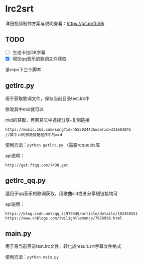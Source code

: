 # lrc2srt

详细视频制作方案与说明查看：https://git.io/fhSBj

## TODO
- [ ] 生成卡拉OK字幕
- [x] 增加qq音乐的歌词文件获取

该repo下三个脚本

## getlrc.py

用于获取歌词文件，保存当前目录test.lrc中

修改其中mid就可以

mid的获取，再网易云中选择分享-复制链接

```
https://music.163.com/song?id=455502443&userid=331603845
//其中id的参数就是程序中的mid
```

使用方法：`python getlrc.py` （需要requests库

api说明：

```
http://get.ftqq.com/7430.get
```

## getlrc_qq.py

适用于qq音乐的歌词获取。用歌曲sid或者分享短链接均可

api说明：

```
https://blog.csdn.net/qq_41979349/article/details/102458551
https://www.cnblogs.com/twilightlemon/p/7076938.html
```

## main.py

用于将当前目录test.lrc文件，转化成result.srt字幕文件格式

使用方法：`python main.py`